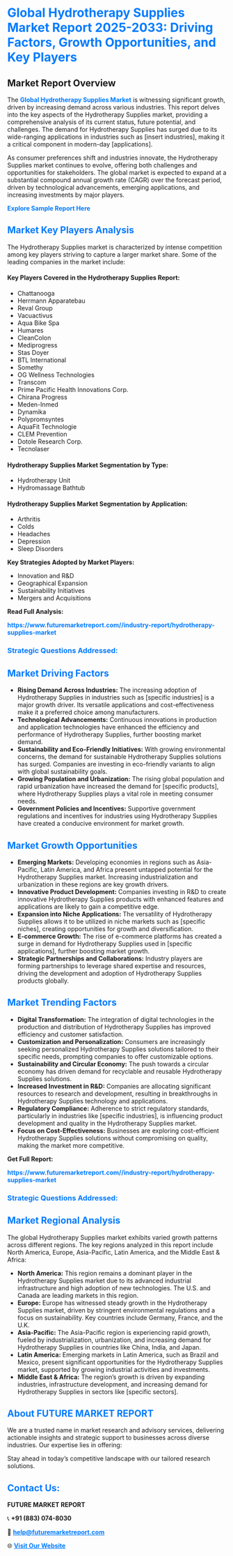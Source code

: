 <h1 style="color: #007BFF;">Global Hydrotherapy Supplies Market Report 2025-2033: Driving Factors, Growth Opportunities, and Key Players</h1>

<section id="overview">
<h2>Market Report Overview</h2>
<p>The <a href="https://www.futuremarketreport.com//industry-report/hydrotherapy-supplies-market" style="color: #007BFF; text-decoration: none;"><strong>Global Hydrotherapy Supplies Market</strong></a> is witnessing significant growth, driven by increasing demand across various industries. This report delves into the key aspects of the Hydrotherapy Supplies market, providing a comprehensive analysis of its current status, future potential, and challenges. The demand for Hydrotherapy Supplies has surged due to its wide-ranging applications in industries such as [insert industries], making it a critical component in modern-day [applications].</p>
<p>As consumer preferences shift and industries innovate, the Hydrotherapy Supplies market continues to evolve, offering both challenges and opportunities for stakeholders. The global market is expected to expand at a substantial compound annual growth rate (CAGR) over the forecast period, driven by technological advancements, emerging applications, and increasing investments by major players.</p>
</section>

<section id="overview">
<p><a href="https://www.futuremarketreport.com//request-sample/reportId=56595" style="color: #007BFF; text-decoration: none;"><strong>Explore Sample Report Here</strong></a></p>
</section>

<section id="key-players">
<h2 style="color: #007BFF;">Market Key Players Analysis</h2>
<p>The Hydrotherapy Supplies market is characterized by intense competition among key players striving to capture a larger market share. Some of the leading companies in the market include:</p>
<h4>Key Players Covered in the Hydrotherapy Supplies Report:</h4>
<ul><li>Chattanooga</li><li>Herrmann Apparatebau</li><li>Reval Group</li><li>Vacuactivus</li><li>Aqua Bike Spa</li><li>Humares</li><li>CleanColon</li><li>Mediprogress</li><li>Stas Doyer</li><li>BTL International</li><li>Somethy</li><li>OG Wellness Technologies</li><li>Transcom</li><li>Prime Pacific Health Innovations Corp.</li><li>Chirana Progress</li><li>Meden-Inmed</li><li>Dynamika</li><li>Polypromsyntes</li><li>AquaFit Technologie</li><li>CLEM Prevention</li><li>Dotole Research Corp.</li><li>Tecnolaser</li></ul>
<h4>Hydrotherapy Supplies Market Segmentation by Type:</h4>
<ul><li>Hydrotherapy Unit</li><li>Hydromassage Bathtub</li></ul>

<h4>Hydrotherapy Supplies Market Segmentation by Application:</h4>
<ul><li>Arthritis</li><li>Colds</li><li>Headaches</li><li>Depression</li><li>Sleep Disorders</li></ul>
<p><strong>Key Strategies Adopted by Market Players:</strong></p>
<ul>
<li>Innovation and R&D</li>
<li>Geographical Expansion</li>
<li>Sustainability Initiatives</li>
<li>Mergers and Acquisitions</li>
</ul>
</section>

<section>
<p><strong>Read Full Analysis: </strong></p><a href="https://www.futuremarketreport.com//industry-report/hydrotherapy-supplies-market" style="color: #007BFF; text-decoration: none;"><strong>https://www.futuremarketreport.com//industry-report/hydrotherapy-supplies-market</strong></a>
<h3 style="color: #007BFF;">Strategic Questions Addressed:</h3>
</section>

<section id="driving-factors">
<h2 style="color: #007BFF;">Market Driving Factors</h2>
<ul>
<li><strong>Rising Demand Across Industries:</strong> The increasing adoption of Hydrotherapy Supplies in industries such as [specific industries] is a major growth driver. Its versatile applications and cost-effectiveness make it a preferred choice among manufacturers.</li>
<li><strong>Technological Advancements:</strong> Continuous innovations in production and application technologies have enhanced the efficiency and performance of Hydrotherapy Supplies, further boosting market demand.</li>
<li><strong>Sustainability and Eco-Friendly Initiatives:</strong> With growing environmental concerns, the demand for sustainable Hydrotherapy Supplies solutions has surged. Companies are investing in eco-friendly variants to align with global sustainability goals.</li>
<li><strong>Growing Population and Urbanization:</strong> The rising global population and rapid urbanization have increased the demand for [specific products], where Hydrotherapy Supplies plays a vital role in meeting consumer needs.</li>
<li><strong>Government Policies and Incentives:</strong> Supportive government regulations and incentives for industries using Hydrotherapy Supplies have created a conducive environment for market growth.</li>
</ul>
</section>

<section id="growth-opportunities">
<h2 style="color: #007BFF;">Market Growth Opportunities</h2>
<ul>
<li><strong>Emerging Markets:</strong> Developing economies in regions such as Asia-Pacific, Latin America, and Africa present untapped potential for the Hydrotherapy Supplies market. Increasing industrialization and urbanization in these regions are key growth drivers.</li>
<li><strong>Innovative Product Development:</strong> Companies investing in R&D to create innovative Hydrotherapy Supplies products with enhanced features and applications are likely to gain a competitive edge.</li>
<li><strong>Expansion into Niche Applications:</strong> The versatility of Hydrotherapy Supplies allows it to be utilized in niche markets such as [specific niches], creating opportunities for growth and diversification.</li>
<li><strong>E-commerce Growth:</strong> The rise of e-commerce platforms has created a surge in demand for Hydrotherapy Supplies used in [specific applications], further boosting market growth.</li>
<li><strong>Strategic Partnerships and Collaborations:</strong> Industry players are forming partnerships to leverage shared expertise and resources, driving the development and adoption of Hydrotherapy Supplies products globally.</li>
</ul>
</section>

<section id="trending-factors">
<h2 style="color: #007BFF;">Market Trending Factors</h2>
<ul>
<li><strong>Digital Transformation:</strong> The integration of digital technologies in the production and distribution of Hydrotherapy Supplies has improved efficiency and customer satisfaction.</li>
<li><strong>Customization and Personalization:</strong> Consumers are increasingly seeking personalized Hydrotherapy Supplies solutions tailored to their specific needs, prompting companies to offer customizable options.</li>
<li><strong>Sustainability and Circular Economy:</strong> The push towards a circular economy has driven demand for recyclable and reusable Hydrotherapy Supplies solutions.</li>
<li><strong>Increased Investment in R&D:</strong> Companies are allocating significant resources to research and development, resulting in breakthroughs in Hydrotherapy Supplies technology and applications.</li>
<li><strong>Regulatory Compliance:</strong> Adherence to strict regulatory standards, particularly in industries like [specific industries], is influencing product development and quality in the Hydrotherapy Supplies market.</li>
<li><strong>Focus on Cost-Effectiveness:</strong> Businesses are exploring cost-efficient Hydrotherapy Supplies solutions without compromising on quality, making the market more competitive.</li>
</ul>
</section>

<section>
<p><strong>Get Full Report: </strong></p><a href="https://www.futuremarketreport.com//industry-report/hydrotherapy-supplies-market" style="color: #007BFF; text-decoration: none;"><strong>https://www.futuremarketreport.com//industry-report/hydrotherapy-supplies-market</strong></a>
<h3 style="color: #007BFF;">Strategic Questions Addressed:</h3>
</section>


<section id="regional-analysis">
<h2 style="color: #007BFF;">Market Regional Analysis</h2>
<p>The global Hydrotherapy Supplies market exhibits varied growth patterns across different regions. The key regions analyzed in this report include North America, Europe, Asia-Pacific, Latin America, and the Middle East & Africa:</p>
<ul>
<li><strong>North America:</strong> This region remains a dominant player in the Hydrotherapy Supplies market due to its advanced industrial infrastructure and high adoption of new technologies. The U.S. and Canada are leading markets in this region.</li>
<li><strong>Europe:</strong> Europe has witnessed steady growth in the Hydrotherapy Supplies market, driven by stringent environmental regulations and a focus on sustainability. Key countries include Germany, France, and the U.K.</li>
<li><strong>Asia-Pacific:</strong> The Asia-Pacific region is experiencing rapid growth, fueled by industrialization, urbanization, and increasing demand for Hydrotherapy Supplies in countries like China, India, and Japan.</li>
<li><strong>Latin America:</strong> Emerging markets in Latin America, such as Brazil and Mexico, present significant opportunities for the Hydrotherapy Supplies market, supported by growing industrial activities and investments.</li>
<li><strong>Middle East & Africa:</strong> The region’s growth is driven by expanding industries, infrastructure development, and increasing demand for Hydrotherapy Supplies in sectors like [specific sectors].</li>
</ul>
</section>

<footer>
<h2 style="color: #007BFF;">About FUTURE MARKET REPORT</h2>
<p>We are a trusted name in market research and advisory services, delivering actionable insights and strategic support to businesses across diverse industries. Our expertise lies in offering:</p>

<p>Stay ahead in today’s competitive landscape with our tailored research solutions.</p>

<h2 style="color: #007BFF;">Contact Us:</h2>
<p><strong>FUTURE MARKET REPORT</strong></p>
<p>📞 <strong>+91 (883) 074-8030</strong></p>
<p>📧 <strong><a href="mailto:help@futuremarketreport.com" style="color: #007BFF;">help@futuremarketreport.com</a></strong></p>
<p>🌐 <strong><a href="https://www.futuremarketreport.com/" style="color: #007BFF;">Visit Our Website</a></strong></p>
</footer>